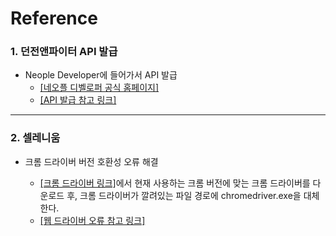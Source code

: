 Reference
===

### 1. 던전앤파이터 API 발급
* Neople Developer에 들어가서 API 발급
  * [[네오플 디벨로퍼 공식 홈페이지]](https://developers.neople.co.kr/)
  * [[API 발급 참고 링크]](https://dfmania.tistory.com/15)
---

### 2. 셀레니움
* 크롬 드라이버 버전 호환성 오류 해결
    
    - [[크롬 드라이버 링크]](https://github.com/GoogleChromeLabs/chrome-for-testing/blob/main/data/latest-versions-per-milestone-with-downloads.json)에서 현재 사용하는 크롬 버전에 맞는 크롬 드라이버를 다운로드 후, 크롬 드라이버가 깔려있는 파일 경로에 chromedriver.exe을 대체한다.
    - [[웹 드라이버 오류 참고 링크]](https://velog.io/@syiee/Chrome-Web-Driver-%EC%B5%9C%EC%8B%A0-%EB%B2%84%EC%A0%84-%EC%84%A4%EC%B9%98-%EB%B0%A9%EB%B2%95-119)